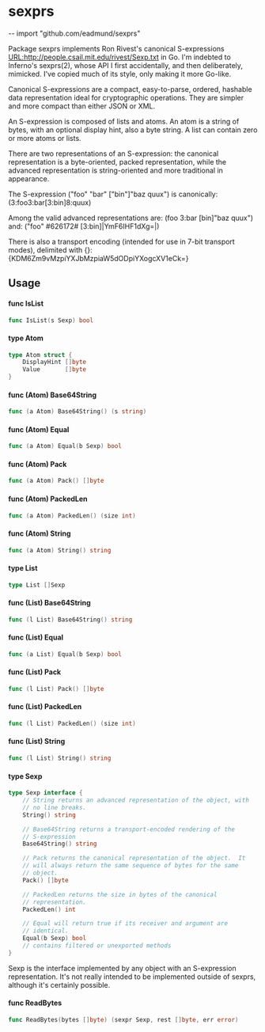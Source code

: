 # sexprs
--
    import "github.com/eadmund/sexprs"

Package sexprs implements Ron Rivest's canonical S-expressions
<URL:http://people.csail.mit.edu/rivest/Sexp.txt> in Go.  I'm
indebted to Inferno's sexprs(2), whose API I first accidentally,
and then deliberately, mimicked.  I've copied much of its style,
only making it more Go-like.

Canonical S-expressions are a compact, easy-to-parse, ordered,
hashable data representation ideal for cryptographic operations.
They are simpler and more compact than either JSON or XML.

An S-expression is composed of lists and atoms.  An atom is a string
of bytes, with an optional display hint, also a byte string.  A list
can contain zero or more atoms or lists.

There are two representations of an S-expression: the canonical
representation is a byte-oriented, packed representation, while the
advanced representation is string-oriented and more traditional in
appearance.

The S-expression ("foo" "bar" ["bin"]"baz quux") is canonically:
   (3:foo3:bar[3:bin]8:quux)

Among the valid advanced representations are:
   (foo 3:bar [bin]"baz quux")
and:
   ("foo" #626172# [3:bin]|YmF6IHF1dXg=|)

There is also a transport encoding (intended for use in 7-bit transport
modes), delimited with {}:
   {KDM6Zm9vMzpiYXJbMzpiaW5dODpiYXogcXV1eCk=}

## Usage

#### func  IsList

```go
func IsList(s Sexp) bool
```

#### type Atom

```go
type Atom struct {
	DisplayHint []byte
	Value       []byte
}
```


#### func (Atom) Base64String

```go
func (a Atom) Base64String() (s string)
```

#### func (Atom) Equal

```go
func (a Atom) Equal(b Sexp) bool
```

#### func (Atom) Pack

```go
func (a Atom) Pack() []byte
```

#### func (Atom) PackedLen

```go
func (a Atom) PackedLen() (size int)
```

#### func (Atom) String

```go
func (a Atom) String() string
```

#### type List

```go
type List []Sexp
```


#### func (List) Base64String

```go
func (l List) Base64String() string
```

#### func (List) Equal

```go
func (a List) Equal(b Sexp) bool
```

#### func (List) Pack

```go
func (l List) Pack() []byte
```

#### func (List) PackedLen

```go
func (l List) PackedLen() (size int)
```

#### func (List) String

```go
func (l List) String() string
```

#### type Sexp

```go
type Sexp interface {
	// String returns an advanced representation of the object, with
	// no line breaks.
	String() string

	// Base64String returns a transport-encoded rendering of the
	// S-expression
	Base64String() string

	// Pack returns the canonical representation of the object.  It
	// will always return the same sequence of bytes for the same
	// object.
	Pack() []byte

	// PackedLen returns the size in bytes of the canonical
	// representation.
	PackedLen() int

	// Equal will return true if its receiver and argument are
	// identical.
	Equal(b Sexp) bool
	// contains filtered or unexported methods
}
```

Sexp is the interface implemented by any object with an S-expression
representation. It's not really intended to be implemented outside of sexprs,
although it's certainly possible.

#### func  ReadBytes

```go
func ReadBytes(bytes []byte) (sexpr Sexp, rest []byte, err error)
```
